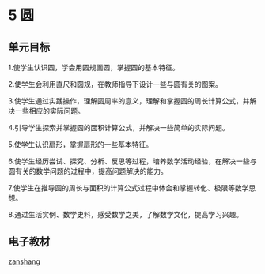 # 5 圆

## 单元目标

1.使学生认识圆，学会用圆规画圆，掌握圆的基本特征。

2.使学生会利用直尺和圆规，在教师指导下设计一些与圆有关的图案。

3.使学生通过实践操作，理解圆周率的意义，理解和掌握圆的周长计算公式，并解决一些相应的实际问题。

4.引导学生探索并掌握圆的面积计算公式，并解决一些简单的实际问题。

5.使学生认识扇形，掌握扇形的一些基本特征。

6.使学生经历尝试、探究、分析、反思等过程，培养数学活动经验，在解决一些与圆有关的数学问题的过程中，提高问题解决的能力。

7.使学生在推导圆的周长与面积的计算公式过程中体会和掌握转化、极限等数学思想。

8.通过生活实例、数学史料，感受数学之美，了解数学文化，提高学习兴趣。


## 电子教材

<Ebook grade="xxsx6a" :pages="57" :paged="79" ></Ebook>

[zanshang](../res/zanshang.md ':include')